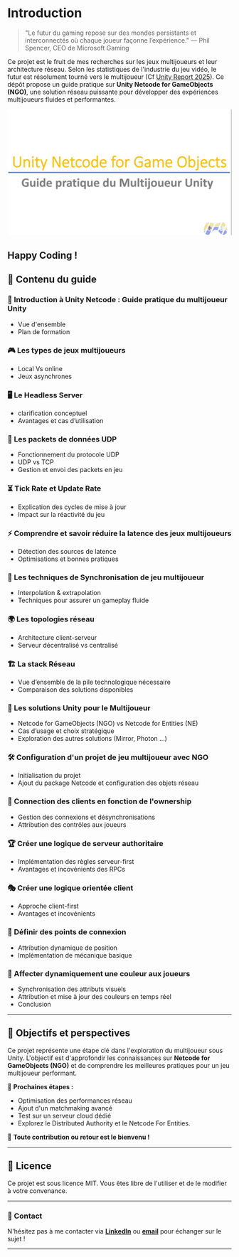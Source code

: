 # Introduction 

> "Le futur du gaming repose sur des mondes persistants et interconnectés où chaque joueur façonne l’expérience."
> — Phil Spencer, CEO de Microsoft Gaming

Ce projet est le fruit de mes recherches sur les jeux multijoueurs et leur architecture réseau. Selon les statistiques de l'industrie du jeu vidéo, le futur est résolument tourné vers le multijoueur (Cf [Unity Report 2025](https://unity.com/fr/resources/gaming-report)). Ce dépôt propose un guide pratique sur **Unity Netcode for GameObjects (NGO)**, une solution réseau puissante pour développer des expériences multijoueurs fluides et performantes.

  
[![Youtube Tutorial](./Intro.jpg)](https://www.youtube.com/playlist?list=PLyTvE7Ma2a9_uQdv_8oTLA2GJIm1CcWSL)  


Happy Coding ! <br>
---

## 📌 Contenu du guide

### 🔹 Introduction à Unity Netcode : Guide pratique du multijoueur Unity
- Vue d'ensemble 
- Plan de formation

### 🎮 Les types de jeux multijoueurs
- Local Vs online
- Jeux asynchrones

### 🖥️ Le Headless Server
- clarification conceptuel
- Avantages et cas d’utilisation

### 📡 Les packets de données UDP
- Fonctionnement du protocole UDP
- UDP vs TCP
- Gestion et envoi des packets en jeu

### ⏳ Tick Rate et Update Rate
- Explication des cycles de mise à jour
- Impact sur la réactivité du jeu

### ⚡ Comprendre et savoir réduire la latence des jeux multijoueurs
- Détection des sources de latence
- Optimisations et bonnes pratiques

### 🔄 Les techniques de Synchronisation de jeu multijoueur
- Interpolation & extrapolation
- Techniques pour assurer un gameplay fluide

### 🌍 Les topologies réseau
- Architecture client-serveur
- Serveur décentralisé vs centralisé

### 🏗️ La stack Réseau
- Vue d’ensemble de la pile technologique nécessaire
- Comparaison des solutions disponibles

### 🎯 Les solutions Unity pour le Multijoueur
- Netcode for GameObjects (NGO) vs Netcode for Entities (NE)
- Cas d’usage et choix stratégique
- Exploration des autres solutions (Mirror, Photon ...)

### 🛠️ Configuration d'un projet de jeu multijoueur avec NGO
- Initialisation du projet
- Ajout du package Netcode et configuration des objets réseau

### 🔗 Connection des clients en fonction de l'ownership
- Gestion des connexions et désynchronisations
- Attribution des contrôles aux joueurs

### 🏆 Créer une logique de serveur authoritaire
- Implémentation des règles serveur-first
- Avantages et incovénients des RPCs

### 🎭 Créer une logique orientée client
- Approche client-first
- Avantages et incovénients

### 📍 Définir des points de connexion
- Attribution dynamique de position
- Implémentation de mécanique basique

### 🎨 Affecter dynamiquement une couleur aux joueurs
- Synchronisation des attributs visuels
- Attribution et mise à jour des couleurs en temps réel
- Conclusion

---

## 🚀 Objectifs et perspectives
Ce projet représente une étape clé dans l'exploration du multijoueur sous Unity. L'objectif est d'approfondir les connaissances sur **Netcode for GameObjects (NGO)** et de comprendre les meilleures pratiques pour un jeu multijoueur performant.

📌 **Prochaines étapes :** 
- Optimisation des performances réseau
- Ajout d'un matchmaking avancé
- Test sur un serveur cloud dédié
- Explorez le Distributed Authority et le Netcode For Entities.

📢 **Toute contribution ou retour est le bienvenu !**

---

## 📜 Licence
Ce projet est sous licence MIT. Vous êtes libre de l'utiliser et de le modifier à votre convenance.

---

### 📩 Contact
N'hésitez pas à me contacter via **[LinkedIn](https://www.linkedin.com/in/patrice-de-souza-6b5534114/)** ou **[email](kairos.game.journey)** pour échanger sur le sujet !

---

